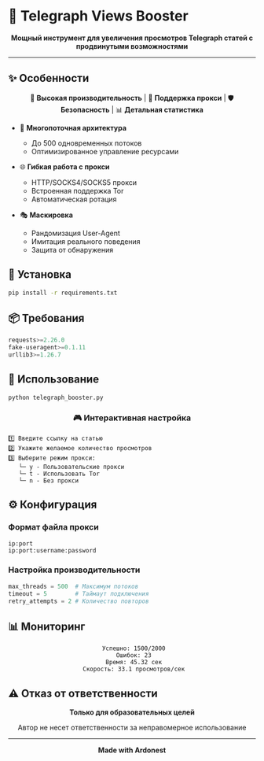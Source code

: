# 🚀 Telegraph Views Booster 

<div align="center">

**Мощный инструмент для увеличения просмотров Telegraph статей с продвинутыми возможностями**

</div>

---

## ✨ Особенности

<div align="center">

🚄 **Высокая производительность** | 🔄 **Поддержка прокси** | 🛡️ **Безопасность** | 📊 **Детальная статистика**

</div>

- 🧵 **Многопоточная архитектура**
  - До 500 одновременных потоков
  - Оптимизированное управление ресурсами
  
- 🌐 **Гибкая работа с прокси**
  - HTTP/SOCKS4/SOCKS5 прокси
  - Встроенная поддержка Tor
  - Автоматическая ротация

- 🎭 **Маскировка**
  - Рандомизация User-Agent
  - Имитация реального поведения
  - Защита от обнаружения

## 🚀 Установка

```bash
pip install -r requirements.txt
```

## 📦 Требования

```python
requests>=2.26.0
fake-useragent>=0.1.11
urllib3>=1.26.7
```

## 💫 Использование

```bash
python telegraph_booster.py
```

<div align="center">

### 🎮 Интерактивная настройка

</div>

```
1️⃣ Введите ссылку на статью
2️⃣ Укажите желаемое количество просмотров
3️⃣ Выберите режим прокси:
   └─ y - Пользовательские прокси
   └─ t - Использовать Tor
   └─ n - Без прокси
```

## ⚙️ Конфигурация

### Формат файла прокси

```plaintext
ip:port
ip:port:username:password
```

### Настройка производительности

```python
max_threads = 500  # Максимум потоков
timeout = 5        # Таймаут подключения
retry_attempts = 2 # Количество повторов
```

## 📊 Мониторинг

<div align="center">

```
 Успешно: 1500/2000
 Ошибок: 23
 Время: 45.32 сек
 Скорость: 33.1 просмотров/сек
```

</div>

## ⚠️ Отказ от ответственности

<div align="center">

**Только для образовательных целей**

Автор не несет ответственности за неправомерное использование

</div>

---

<div align="center">

**Made with Ardonest**

</div>
